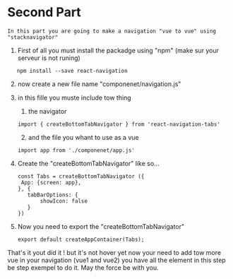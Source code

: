 # Second Part
    In this part you are going to make a navigation "vue to vue" using "stacknavigator"
1) First of all you must install the packadge using "npm" (make sur your serveur is not runing)
```
   npm install --save react-navigation
```
2) now create a new file name "componenet/navigation.js"

3) in this fille you muste include tow thing
    1) the navigator 
      ```
      import { createBottomTabNavigator } from 'react-navigation-tabs'
      ```
    2) and the file you whant to use as a vue 
      ```
      import app from './componenet/app.js'
      ```
4) Create the "createBottomTabNavigator" like so...

   ```
   const Tabs = createBottomTabNavigator ({
    App: {screen: app},
   }, {
      tabBarOptions: {
          showIcon: false
      }
   })
   ```
 5) Now you need to export the "createBottomTabNavigator"
    ```
    export default createAppContainer(Tabs);
    ```
That's it yout did it ! but it's not hover yet now your need to add tow more vue in your navigation (vue1 and vue2)
you have all the element in this step be step exempel to do it. May the force be with you.
